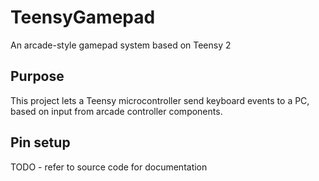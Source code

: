 # TeensyGamepad
An arcade-style gamepad system based on Teensy 2

## Purpose
This project lets a Teensy microcontroller send keyboard events to a PC, based on input from arcade controller components.

## Pin setup
TODO - refer to source code for documentation
